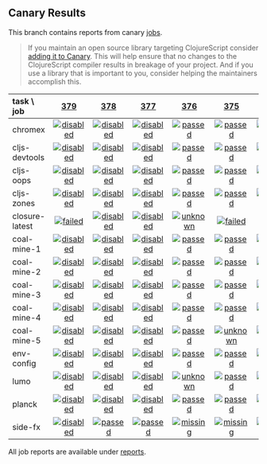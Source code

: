 ## Canary Results

This branch contains reports from canary [jobs](https://github.com/cljs-oss/canary/tree/jobs).

> If you maintain an open source library targeting ClojureScript consider [adding it to Canary](https://github.com/cljs-oss/canary/tree/master#how-to-participate). This will help ensure that no changes to the ClojureScript compiler results in breakage of your project. And if you use a library that is important to you, consider helping the maintainers accomplish this.

[//]: # (begin_overview_table)

| task \ job | <a href="reports/2018/05/10/job-000379-1.10.276-78753d3" title="job #379 finished on 2018-05-10">379</a> | <a href="reports/2018/05/10/job-000378-1.10.276-78753d3" title="job #378 finished on 2018-05-10">378</a> | <a href="reports/2018/05/10/job-000377-1.10.276-78753d3" title="job #377 finished on 2018-05-10">377</a> | <a href="reports/2018/05/10/job-000376-1.10.276-78753d3" title="job #376 finished on 2018-05-10">376</a> | <a href="reports/2018/05/09/job-000375-1.10.276-78753d3" title="job #375 finished on 2018-05-09">375</a> | <a href="reports/2018/05/08/job-000374-1.10.276-78753d3" title="job #374 finished on 2018-05-08">374</a> | <a href="reports/2018/05/07/job-000373-1.10.276-78753d3" title="job #373 finished on 2018-05-07">373</a> | <a href="reports/2018/05/07/job-000372-1.10.271-132d3aa" title="job #372 finished on 2018-05-07">372</a> | <a href="reports/2018/05/06/job-000371-1.10.271-132d3aa" title="job #371 finished on 2018-05-06">371</a> | <a href="reports/2018/05/05/job-000370-1.10.271-132d3aa" title="job #370 finished on 2018-05-05">370</a> |
| :--- | :---: | :---: | :---: | :---: | :---: | :---: | :---: | :---: | :---: | :---: |
| chromex | <a href="reports/2018/05/10/job-000379-1.10.276-78753d3#-chromex"><img title="disabled" src="http://box.binaryage.com/s-disabled.svg"><a> | <a href="reports/2018/05/10/job-000378-1.10.276-78753d3#-chromex"><img title="disabled" src="http://box.binaryage.com/s-disabled.svg"><a> | <a href="reports/2018/05/10/job-000377-1.10.276-78753d3#-chromex"><img title="disabled" src="http://box.binaryage.com/s-disabled.svg"><a> | <a href="reports/2018/05/10/job-000376-1.10.276-78753d3#-chromex"><img title="passed" src="http://box.binaryage.com/s-passed.svg"><a> | <a href="reports/2018/05/09/job-000375-1.10.276-78753d3#-chromex"><img title="passed" src="http://box.binaryage.com/s-passed.svg"><a> | <a href="reports/2018/05/08/job-000374-1.10.276-78753d3#-chromex"><img title="passed" src="http://box.binaryage.com/s-passed.svg"><a> | <a href="reports/2018/05/07/job-000373-1.10.276-78753d3#-chromex"><img title="disabled" src="http://box.binaryage.com/s-disabled.svg"><a> | <a href="reports/2018/05/07/job-000372-1.10.271-132d3aa#-chromex"><img title="passed" src="http://box.binaryage.com/s-passed.svg"><a> | <a href="reports/2018/05/06/job-000371-1.10.271-132d3aa#-chromex"><img title="passed" src="http://box.binaryage.com/s-passed.svg"><a> | <a href="reports/2018/05/05/job-000370-1.10.271-132d3aa#-chromex"><img title="passed" src="http://box.binaryage.com/s-passed.svg"><a> |
| cljs-devtools | <a href="reports/2018/05/10/job-000379-1.10.276-78753d3#-cljs-devtools"><img title="disabled" src="http://box.binaryage.com/s-disabled.svg"><a> | <a href="reports/2018/05/10/job-000378-1.10.276-78753d3#-cljs-devtools"><img title="disabled" src="http://box.binaryage.com/s-disabled.svg"><a> | <a href="reports/2018/05/10/job-000377-1.10.276-78753d3#-cljs-devtools"><img title="disabled" src="http://box.binaryage.com/s-disabled.svg"><a> | <a href="reports/2018/05/10/job-000376-1.10.276-78753d3#-cljs-devtools"><img title="passed" src="http://box.binaryage.com/s-passed.svg"><a> | <a href="reports/2018/05/09/job-000375-1.10.276-78753d3#-cljs-devtools"><img title="passed" src="http://box.binaryage.com/s-passed.svg"><a> | <a href="reports/2018/05/08/job-000374-1.10.276-78753d3#-cljs-devtools"><img title="passed" src="http://box.binaryage.com/s-passed.svg"><a> | <a href="reports/2018/05/07/job-000373-1.10.276-78753d3#-cljs-devtools"><img title="disabled" src="http://box.binaryage.com/s-disabled.svg"><a> | <a href="reports/2018/05/07/job-000372-1.10.271-132d3aa#-cljs-devtools"><img title="passed" src="http://box.binaryage.com/s-passed.svg"><a> | <a href="reports/2018/05/06/job-000371-1.10.271-132d3aa#-cljs-devtools"><img title="passed" src="http://box.binaryage.com/s-passed.svg"><a> | <a href="reports/2018/05/05/job-000370-1.10.271-132d3aa#-cljs-devtools"><img title="passed" src="http://box.binaryage.com/s-passed.svg"><a> |
| cljs-oops | <a href="reports/2018/05/10/job-000379-1.10.276-78753d3#-cljs-oops"><img title="disabled" src="http://box.binaryage.com/s-disabled.svg"><a> | <a href="reports/2018/05/10/job-000378-1.10.276-78753d3#-cljs-oops"><img title="disabled" src="http://box.binaryage.com/s-disabled.svg"><a> | <a href="reports/2018/05/10/job-000377-1.10.276-78753d3#-cljs-oops"><img title="disabled" src="http://box.binaryage.com/s-disabled.svg"><a> | <a href="reports/2018/05/10/job-000376-1.10.276-78753d3#-cljs-oops"><img title="passed" src="http://box.binaryage.com/s-passed.svg"><a> | <a href="reports/2018/05/09/job-000375-1.10.276-78753d3#-cljs-oops"><img title="passed" src="http://box.binaryage.com/s-passed.svg"><a> | <a href="reports/2018/05/08/job-000374-1.10.276-78753d3#-cljs-oops"><img title="passed" src="http://box.binaryage.com/s-passed.svg"><a> | <a href="reports/2018/05/07/job-000373-1.10.276-78753d3#-cljs-oops"><img title="disabled" src="http://box.binaryage.com/s-disabled.svg"><a> | <a href="reports/2018/05/07/job-000372-1.10.271-132d3aa#-cljs-oops"><img title="passed" src="http://box.binaryage.com/s-passed.svg"><a> | <a href="reports/2018/05/06/job-000371-1.10.271-132d3aa#-cljs-oops"><img title="passed" src="http://box.binaryage.com/s-passed.svg"><a> | <a href="reports/2018/05/05/job-000370-1.10.271-132d3aa#-cljs-oops"><img title="passed" src="http://box.binaryage.com/s-passed.svg"><a> |
| cljs-zones | <a href="reports/2018/05/10/job-000379-1.10.276-78753d3#-cljs-zones"><img title="disabled" src="http://box.binaryage.com/s-disabled.svg"><a> | <a href="reports/2018/05/10/job-000378-1.10.276-78753d3#-cljs-zones"><img title="disabled" src="http://box.binaryage.com/s-disabled.svg"><a> | <a href="reports/2018/05/10/job-000377-1.10.276-78753d3#-cljs-zones"><img title="disabled" src="http://box.binaryage.com/s-disabled.svg"><a> | <a href="reports/2018/05/10/job-000376-1.10.276-78753d3#-cljs-zones"><img title="passed" src="http://box.binaryage.com/s-passed.svg"><a> | <a href="reports/2018/05/09/job-000375-1.10.276-78753d3#-cljs-zones"><img title="passed" src="http://box.binaryage.com/s-passed.svg"><a> | <a href="reports/2018/05/08/job-000374-1.10.276-78753d3#-cljs-zones"><img title="passed" src="http://box.binaryage.com/s-passed.svg"><a> | <a href="reports/2018/05/07/job-000373-1.10.276-78753d3#-cljs-zones"><img title="disabled" src="http://box.binaryage.com/s-disabled.svg"><a> | <a href="reports/2018/05/07/job-000372-1.10.271-132d3aa#-cljs-zones"><img title="passed" src="http://box.binaryage.com/s-passed.svg"><a> | <a href="reports/2018/05/06/job-000371-1.10.271-132d3aa#-cljs-zones"><img title="passed" src="http://box.binaryage.com/s-passed.svg"><a> | <a href="reports/2018/05/05/job-000370-1.10.271-132d3aa#-cljs-zones"><img title="passed" src="http://box.binaryage.com/s-passed.svg"><a> |
| closure-latest | <a href="reports/2018/05/10/job-000379-1.10.276-78753d3#-closure-latest"><img title="failed" src="http://box.binaryage.com/s-failed.svg"><a> | <a href="reports/2018/05/10/job-000378-1.10.276-78753d3#-closure-latest"><img title="disabled" src="http://box.binaryage.com/s-disabled.svg"><a> | <a href="reports/2018/05/10/job-000377-1.10.276-78753d3#-closure-latest"><img title="disabled" src="http://box.binaryage.com/s-disabled.svg"><a> | <a href="reports/2018/05/10/job-000376-1.10.276-78753d3#-closure-latest"><img title="unknown" src="http://box.binaryage.com/s-unknown.svg"><a> | <a href="reports/2018/05/09/job-000375-1.10.276-78753d3#-closure-latest"><img title="failed" src="http://box.binaryage.com/s-failed.svg"><a> | <a href="reports/2018/05/08/job-000374-1.10.276-78753d3#-closure-latest"><img title="failed" src="http://box.binaryage.com/s-failed.svg"><a> | <a href="reports/2018/05/07/job-000373-1.10.276-78753d3#-closure-latest"><img title="disabled" src="http://box.binaryage.com/s-disabled.svg"><a> | <a href="reports/2018/05/07/job-000372-1.10.271-132d3aa#-closure-latest"><img title="failed" src="http://box.binaryage.com/s-failed.svg"><a> | <a href="reports/2018/05/06/job-000371-1.10.271-132d3aa#-closure-latest"><img title="unknown" src="http://box.binaryage.com/s-unknown.svg"><a> | <a href="reports/2018/05/05/job-000370-1.10.271-132d3aa#-closure-latest"><img title="failed" src="http://box.binaryage.com/s-failed.svg"><a> |
| coal-mine-1 | <a href="reports/2018/05/10/job-000379-1.10.276-78753d3#-coal-mine-1"><img title="disabled" src="http://box.binaryage.com/s-disabled.svg"><a> | <a href="reports/2018/05/10/job-000378-1.10.276-78753d3#-coal-mine-1"><img title="disabled" src="http://box.binaryage.com/s-disabled.svg"><a> | <a href="reports/2018/05/10/job-000377-1.10.276-78753d3#-coal-mine-1"><img title="disabled" src="http://box.binaryage.com/s-disabled.svg"><a> | <a href="reports/2018/05/10/job-000376-1.10.276-78753d3#-coal-mine-1"><img title="passed" src="http://box.binaryage.com/s-passed.svg"><a> | <a href="reports/2018/05/09/job-000375-1.10.276-78753d3#-coal-mine-1"><img title="passed" src="http://box.binaryage.com/s-passed.svg"><a> | <a href="reports/2018/05/08/job-000374-1.10.276-78753d3#-coal-mine-1"><img title="passed" src="http://box.binaryage.com/s-passed.svg"><a> | <a href="reports/2018/05/07/job-000373-1.10.276-78753d3#-coal-mine-1"><img title="disabled" src="http://box.binaryage.com/s-disabled.svg"><a> | <a href="reports/2018/05/07/job-000372-1.10.271-132d3aa#-coal-mine-1"><img title="passed" src="http://box.binaryage.com/s-passed.svg"><a> | <a href="reports/2018/05/06/job-000371-1.10.271-132d3aa#-coal-mine-1"><img title="passed" src="http://box.binaryage.com/s-passed.svg"><a> | <a href="reports/2018/05/05/job-000370-1.10.271-132d3aa#-coal-mine-1"><img title="passed" src="http://box.binaryage.com/s-passed.svg"><a> |
| coal-mine-2 | <a href="reports/2018/05/10/job-000379-1.10.276-78753d3#-coal-mine-2"><img title="disabled" src="http://box.binaryage.com/s-disabled.svg"><a> | <a href="reports/2018/05/10/job-000378-1.10.276-78753d3#-coal-mine-2"><img title="disabled" src="http://box.binaryage.com/s-disabled.svg"><a> | <a href="reports/2018/05/10/job-000377-1.10.276-78753d3#-coal-mine-2"><img title="disabled" src="http://box.binaryage.com/s-disabled.svg"><a> | <a href="reports/2018/05/10/job-000376-1.10.276-78753d3#-coal-mine-2"><img title="passed" src="http://box.binaryage.com/s-passed.svg"><a> | <a href="reports/2018/05/09/job-000375-1.10.276-78753d3#-coal-mine-2"><img title="passed" src="http://box.binaryage.com/s-passed.svg"><a> | <a href="reports/2018/05/08/job-000374-1.10.276-78753d3#-coal-mine-2"><img title="passed" src="http://box.binaryage.com/s-passed.svg"><a> | <a href="reports/2018/05/07/job-000373-1.10.276-78753d3#-coal-mine-2"><img title="disabled" src="http://box.binaryage.com/s-disabled.svg"><a> | <a href="reports/2018/05/07/job-000372-1.10.271-132d3aa#-coal-mine-2"><img title="passed" src="http://box.binaryage.com/s-passed.svg"><a> | <a href="reports/2018/05/06/job-000371-1.10.271-132d3aa#-coal-mine-2"><img title="passed" src="http://box.binaryage.com/s-passed.svg"><a> | <a href="reports/2018/05/05/job-000370-1.10.271-132d3aa#-coal-mine-2"><img title="passed" src="http://box.binaryage.com/s-passed.svg"><a> |
| coal-mine-3 | <a href="reports/2018/05/10/job-000379-1.10.276-78753d3#-coal-mine-3"><img title="disabled" src="http://box.binaryage.com/s-disabled.svg"><a> | <a href="reports/2018/05/10/job-000378-1.10.276-78753d3#-coal-mine-3"><img title="disabled" src="http://box.binaryage.com/s-disabled.svg"><a> | <a href="reports/2018/05/10/job-000377-1.10.276-78753d3#-coal-mine-3"><img title="disabled" src="http://box.binaryage.com/s-disabled.svg"><a> | <a href="reports/2018/05/10/job-000376-1.10.276-78753d3#-coal-mine-3"><img title="passed" src="http://box.binaryage.com/s-passed.svg"><a> | <a href="reports/2018/05/09/job-000375-1.10.276-78753d3#-coal-mine-3"><img title="passed" src="http://box.binaryage.com/s-passed.svg"><a> | <a href="reports/2018/05/08/job-000374-1.10.276-78753d3#-coal-mine-3"><img title="passed" src="http://box.binaryage.com/s-passed.svg"><a> | <a href="reports/2018/05/07/job-000373-1.10.276-78753d3#-coal-mine-3"><img title="disabled" src="http://box.binaryage.com/s-disabled.svg"><a> | <a href="reports/2018/05/07/job-000372-1.10.271-132d3aa#-coal-mine-3"><img title="passed" src="http://box.binaryage.com/s-passed.svg"><a> | <a href="reports/2018/05/06/job-000371-1.10.271-132d3aa#-coal-mine-3"><img title="passed" src="http://box.binaryage.com/s-passed.svg"><a> | <a href="reports/2018/05/05/job-000370-1.10.271-132d3aa#-coal-mine-3"><img title="passed" src="http://box.binaryage.com/s-passed.svg"><a> |
| coal-mine-4 | <a href="reports/2018/05/10/job-000379-1.10.276-78753d3#-coal-mine-4"><img title="disabled" src="http://box.binaryage.com/s-disabled.svg"><a> | <a href="reports/2018/05/10/job-000378-1.10.276-78753d3#-coal-mine-4"><img title="disabled" src="http://box.binaryage.com/s-disabled.svg"><a> | <a href="reports/2018/05/10/job-000377-1.10.276-78753d3#-coal-mine-4"><img title="disabled" src="http://box.binaryage.com/s-disabled.svg"><a> | <a href="reports/2018/05/10/job-000376-1.10.276-78753d3#-coal-mine-4"><img title="passed" src="http://box.binaryage.com/s-passed.svg"><a> | <a href="reports/2018/05/09/job-000375-1.10.276-78753d3#-coal-mine-4"><img title="passed" src="http://box.binaryage.com/s-passed.svg"><a> | <a href="reports/2018/05/08/job-000374-1.10.276-78753d3#-coal-mine-4"><img title="passed" src="http://box.binaryage.com/s-passed.svg"><a> | <a href="reports/2018/05/07/job-000373-1.10.276-78753d3#-coal-mine-4"><img title="disabled" src="http://box.binaryage.com/s-disabled.svg"><a> | <a href="reports/2018/05/07/job-000372-1.10.271-132d3aa#-coal-mine-4"><img title="passed" src="http://box.binaryage.com/s-passed.svg"><a> | <a href="reports/2018/05/06/job-000371-1.10.271-132d3aa#-coal-mine-4"><img title="passed" src="http://box.binaryage.com/s-passed.svg"><a> | <a href="reports/2018/05/05/job-000370-1.10.271-132d3aa#-coal-mine-4"><img title="passed" src="http://box.binaryage.com/s-passed.svg"><a> |
| coal-mine-5 | <a href="reports/2018/05/10/job-000379-1.10.276-78753d3#-coal-mine-5"><img title="disabled" src="http://box.binaryage.com/s-disabled.svg"><a> | <a href="reports/2018/05/10/job-000378-1.10.276-78753d3#-coal-mine-5"><img title="disabled" src="http://box.binaryage.com/s-disabled.svg"><a> | <a href="reports/2018/05/10/job-000377-1.10.276-78753d3#-coal-mine-5"><img title="disabled" src="http://box.binaryage.com/s-disabled.svg"><a> | <a href="reports/2018/05/10/job-000376-1.10.276-78753d3#-coal-mine-5"><img title="passed" src="http://box.binaryage.com/s-passed.svg"><a> | <a href="reports/2018/05/09/job-000375-1.10.276-78753d3#-coal-mine-5"><img title="unknown" src="http://box.binaryage.com/s-unknown.svg"><a> | <a href="reports/2018/05/08/job-000374-1.10.276-78753d3#-coal-mine-5"><img title="passed" src="http://box.binaryage.com/s-passed.svg"><a> | <a href="reports/2018/05/07/job-000373-1.10.276-78753d3#-coal-mine-5"><img title="disabled" src="http://box.binaryage.com/s-disabled.svg"><a> | <a href="reports/2018/05/07/job-000372-1.10.271-132d3aa#-coal-mine-5"><img title="passed" src="http://box.binaryage.com/s-passed.svg"><a> | <a href="reports/2018/05/06/job-000371-1.10.271-132d3aa#-coal-mine-5"><img title="passed" src="http://box.binaryage.com/s-passed.svg"><a> | <a href="reports/2018/05/05/job-000370-1.10.271-132d3aa#-coal-mine-5"><img title="passed" src="http://box.binaryage.com/s-passed.svg"><a> |
| env-config | <a href="reports/2018/05/10/job-000379-1.10.276-78753d3#-env-config"><img title="disabled" src="http://box.binaryage.com/s-disabled.svg"><a> | <a href="reports/2018/05/10/job-000378-1.10.276-78753d3#-env-config"><img title="disabled" src="http://box.binaryage.com/s-disabled.svg"><a> | <a href="reports/2018/05/10/job-000377-1.10.276-78753d3#-env-config"><img title="disabled" src="http://box.binaryage.com/s-disabled.svg"><a> | <a href="reports/2018/05/10/job-000376-1.10.276-78753d3#-env-config"><img title="passed" src="http://box.binaryage.com/s-passed.svg"><a> | <a href="reports/2018/05/09/job-000375-1.10.276-78753d3#-env-config"><img title="passed" src="http://box.binaryage.com/s-passed.svg"><a> | <a href="reports/2018/05/08/job-000374-1.10.276-78753d3#-env-config"><img title="passed" src="http://box.binaryage.com/s-passed.svg"><a> | <a href="reports/2018/05/07/job-000373-1.10.276-78753d3#-env-config"><img title="disabled" src="http://box.binaryage.com/s-disabled.svg"><a> | <a href="reports/2018/05/07/job-000372-1.10.271-132d3aa#-env-config"><img title="passed" src="http://box.binaryage.com/s-passed.svg"><a> | <a href="reports/2018/05/06/job-000371-1.10.271-132d3aa#-env-config"><img title="passed" src="http://box.binaryage.com/s-passed.svg"><a> | <a href="reports/2018/05/05/job-000370-1.10.271-132d3aa#-env-config"><img title="passed" src="http://box.binaryage.com/s-passed.svg"><a> |
| lumo | <a href="reports/2018/05/10/job-000379-1.10.276-78753d3#-lumo"><img title="disabled" src="http://box.binaryage.com/s-disabled.svg"><a> | <a href="reports/2018/05/10/job-000378-1.10.276-78753d3#-lumo"><img title="disabled" src="http://box.binaryage.com/s-disabled.svg"><a> | <a href="reports/2018/05/10/job-000377-1.10.276-78753d3#-lumo"><img title="disabled" src="http://box.binaryage.com/s-disabled.svg"><a> | <a href="reports/2018/05/10/job-000376-1.10.276-78753d3#-lumo"><img title="unknown" src="http://box.binaryage.com/s-unknown.svg"><a> | <a href="reports/2018/05/09/job-000375-1.10.276-78753d3#-lumo"><img title="passed" src="http://box.binaryage.com/s-passed.svg"><a> | <a href="reports/2018/05/08/job-000374-1.10.276-78753d3#-lumo"><img title="unknown" src="http://box.binaryage.com/s-unknown.svg"><a> | <a href="reports/2018/05/07/job-000373-1.10.276-78753d3#-lumo"><img title="unknown" src="http://box.binaryage.com/s-unknown.svg"><a> | <a href="reports/2018/05/07/job-000372-1.10.271-132d3aa#-lumo"><img title="unknown" src="http://box.binaryage.com/s-unknown.svg"><a> | <a href="reports/2018/05/06/job-000371-1.10.271-132d3aa#-lumo"><img title="failed" src="http://box.binaryage.com/s-failed.svg"><a> | <a href="reports/2018/05/05/job-000370-1.10.271-132d3aa#-lumo"><img title="failed" src="http://box.binaryage.com/s-failed.svg"><a> |
| planck | <a href="reports/2018/05/10/job-000379-1.10.276-78753d3#-planck"><img title="disabled" src="http://box.binaryage.com/s-disabled.svg"><a> | <a href="reports/2018/05/10/job-000378-1.10.276-78753d3#-planck"><img title="disabled" src="http://box.binaryage.com/s-disabled.svg"><a> | <a href="reports/2018/05/10/job-000377-1.10.276-78753d3#-planck"><img title="disabled" src="http://box.binaryage.com/s-disabled.svg"><a> | <a href="reports/2018/05/10/job-000376-1.10.276-78753d3#-planck"><img title="passed" src="http://box.binaryage.com/s-passed.svg"><a> | <a href="reports/2018/05/09/job-000375-1.10.276-78753d3#-planck"><img title="passed" src="http://box.binaryage.com/s-passed.svg"><a> | <a href="reports/2018/05/08/job-000374-1.10.276-78753d3#-planck"><img title="passed" src="http://box.binaryage.com/s-passed.svg"><a> | <a href="reports/2018/05/07/job-000373-1.10.276-78753d3#-planck"><img title="disabled" src="http://box.binaryage.com/s-disabled.svg"><a> | <a href="reports/2018/05/07/job-000372-1.10.271-132d3aa#-planck"><img title="passed" src="http://box.binaryage.com/s-passed.svg"><a> | <a href="reports/2018/05/06/job-000371-1.10.271-132d3aa#-planck"><img title="passed" src="http://box.binaryage.com/s-passed.svg"><a> | <a href="reports/2018/05/05/job-000370-1.10.271-132d3aa#-planck"><img title="passed" src="http://box.binaryage.com/s-passed.svg"><a> |
| side-fx | <a href="reports/2018/05/10/job-000379-1.10.276-78753d3#-side-fx"><img title="disabled" src="http://box.binaryage.com/s-disabled.svg"><a> | <a href="reports/2018/05/10/job-000378-1.10.276-78753d3#-side-fx"><img title="passed" src="http://box.binaryage.com/s-passed.svg"><a> | <a href="reports/2018/05/10/job-000377-1.10.276-78753d3#-side-fx"><img title="passed" src="http://box.binaryage.com/s-passed.svg"><a> | <a href="reports/2018/05/10/job-000376-1.10.276-78753d3#-side-fx"><img title="missing" src="http://box.binaryage.com/s-missing.svg"><a> | <a href="reports/2018/05/09/job-000375-1.10.276-78753d3#-side-fx"><img title="missing" src="http://box.binaryage.com/s-missing.svg"><a> | <a href="reports/2018/05/08/job-000374-1.10.276-78753d3#-side-fx"><img title="missing" src="http://box.binaryage.com/s-missing.svg"><a> | <a href="reports/2018/05/07/job-000373-1.10.276-78753d3#-side-fx"><img title="missing" src="http://box.binaryage.com/s-missing.svg"><a> | <a href="reports/2018/05/07/job-000372-1.10.271-132d3aa#-side-fx"><img title="missing" src="http://box.binaryage.com/s-missing.svg"><a> | <a href="reports/2018/05/06/job-000371-1.10.271-132d3aa#-side-fx"><img title="missing" src="http://box.binaryage.com/s-missing.svg"><a> | <a href="reports/2018/05/05/job-000370-1.10.271-132d3aa#-side-fx"><img title="missing" src="http://box.binaryage.com/s-missing.svg"><a> |

[//]: # (end_overview_table)

All job reports are available under [reports](reports).
